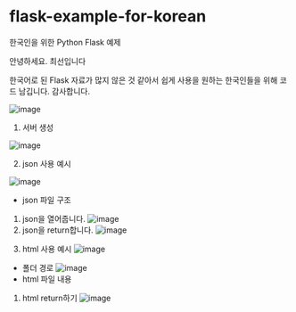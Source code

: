 # flask-example-for-korean
한국인을 위한 Python Flask 예제

안녕하세요. 최선입니다

한국어로 된 Flask 자료가 많지 않은 것 같아서 쉽게 사용을 원하는 한국인들을 위해 코드 남깁니다. 감사합니다.

![image](https://user-images.githubusercontent.com/86217603/181199721-69ca23bd-217c-425e-bc9a-601d67b1d4cc.png)






  1. 서버 생성

  ![image](https://user-images.githubusercontent.com/86217603/181395583-f042becc-7b0f-4278-b2b8-60d2b3babac3.png)

  2. json 사용 예시

  ![image](https://user-images.githubusercontent.com/86217603/181395631-186b0f30-9507-4fe7-8fad-8de90050fcff.png)
  - json 파일 구조
  1) json을 열어줍니다.
  ![image](https://user-images.githubusercontent.com/86217603/181395704-3401b76d-6d10-4b7b-9ff8-d955f65acd33.png)
  2) json을 return합니다.
  ![image](https://user-images.githubusercontent.com/86217603/181395739-066e48c5-6131-4a6c-8937-5f9f40fbcabc.png)

  3. html 사용 예시
  ![image](https://user-images.githubusercontent.com/86217603/181395791-24c1b0b3-6ac4-4ec8-a8af-2a4c965b6876.png)
  - 폴더 경로
  ![image](https://user-images.githubusercontent.com/86217603/181395820-b3d68fa6-114c-4774-a604-ccc673378f99.png)
  - html 파일 내용
  1) html return하기
  ![image](https://user-images.githubusercontent.com/86217603/181395862-a7583bd0-6ce6-4221-ac99-1a756329c4a0.png)

